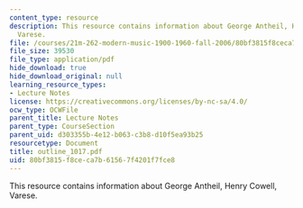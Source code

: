 ```yaml
---
content_type: resource
description: This resource contains information about George Antheil, Henry Cowell,
  Varese.
file: /courses/21m-262-modern-music-1900-1960-fall-2006/80bf3815f8ceca7b61567f4201f7fce8_outline_1017.pdf
file_size: 39530
file_type: application/pdf
hide_download: true
hide_download_original: null
learning_resource_types:
- Lecture Notes
license: https://creativecommons.org/licenses/by-nc-sa/4.0/
ocw_type: OCWFile
parent_title: Lecture Notes
parent_type: CourseSection
parent_uid: d303355b-4e12-b063-c3b8-d10f5ea93b25
resourcetype: Document
title: outline_1017.pdf
uid: 80bf3815-f8ce-ca7b-6156-7f4201f7fce8
---
```

This resource contains information about George Antheil, Henry Cowell, Varese.